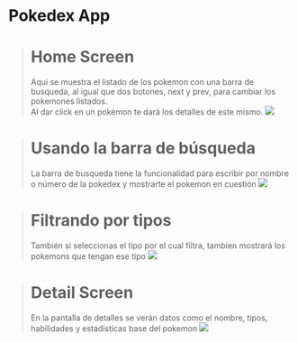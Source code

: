 # Pokedex App

> # Home Screen <br/>
>
> Aqui se muestra el listado de los pokemon con una barra de busqueda, al igual que dos botones, next y prev, para cambiar los pokemones listados. <br/>
> Al dar click en un pokémon te dará los detalles de este mismo.
> ![](imgApp/home.png)

> # Usando la barra de búsqueda
>
> La barra de busqueda tiene la funcionalidad para escribir por nombre o número de la pokedex y mostrarte el pokemon en cuestión
> ![](imgApp/search.png)

> # Filtrando por tipos
>
> También si seleccionas el tipo por el cual filtra, tambien mostrará los pokemons que tengan ese tipo
> ![](imgApp/searchByType.png)

> # Detail Screen
>
> En la pantalla de detalles se verán datos como el nombre, tipos, habilidades y estadisticas base del pokemon
> ![](imgApp/detail.png)
